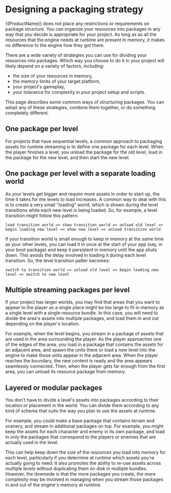 # Designing a packaging strategy

{{ProductName}} does not place any restrictions or requirements on package structure. You can organize your resources into packages in any way that you decide is appropriate for your project. As long as as all the resources that the engine needs at runtime are present in memory, it makes no difference to the engine how they got there.

There are a wide variety of strategies you can use for dividing your resources into packages. Which way you choose to do it in your project will likely depend on a variety of factors, including:

-	the size of your resources in memory,
-	the memory limits of your target platform,
-	your project's gameplay,
-	your tolerance for complexity in your project setup and scripts.

This page describes some common ways of structuring packages. You can adopt any of these strategies, combine them together, or do something completely different.

## One package per level

For projects that have sequential levels, a common approach to packaging assets for runtime streaming is to define one package for each level. When the player finishes a level, you unload the package for the old level, load in the package for the new level, and then start the new level.

## One package per level with a separate loading world

As your levels get bigger and require more assets in order to start up, the time it takes for the levels to load increases. A common way to deal with this is to create a very small "loading" world, which is shown during the level transitions while each new level is being loaded. So, for example, a level transition might follow this pattern:

`load transition world => show transition world => unload old level => begin loading new level => show new level => unload transition world`

If your transition world is small enough to keep in memory at the same time as your other levels, you can load it in once at the start of your app (say, in your boot package) and keep it persistent in memory until the app shuts down. This avoids the delay involved in loading it during each level transition. So, the level transition patter becomes:

`switch to transition world => unload old level => begin loading new level => switch to new level`

## Multiple streaming packages per level

If your project has larger worlds, you may find that areas that you want to appear to the player as a single place might be too large to fit in memory as a single level with a single resource bundle. In this case, you will need to divide the area's assets into multiple packages, and load them in and out depending on the player's location.

For example, when the level begins, you stream in a package of assets that are used in the area surrounding the player. As the player approaches one of the edges of the area, you load in a package that contains the assets for an adjacent area, and spawn the units there or load a new level into the engine to make those units appear in the adjacent area. When the player reaches the boundary, the new content is ready and the area appears seamlessly connected. Then, when the player gets far enough from the first area, you can unload its resource package from memory.

## Layered or modular packages

You don't have to divide a level's assets into packages according to their location or placement in the world. You can divide them according to any kind of scheme that suits the way you plan to use the assets at runtime.

For example, you could make a base package that contains terrain and scenery, and stream in additional packages on top. For example, you might keep the assets for each character and enemy in its own package, and load in only the packages that correspond to the players or enemies that are actually used in the level.

This can help keep down the size of the resources you load into memory for each level, particularly if you determine at runtime which assets you're actually going to need. It also promotes the ability to re-use assets across multiple levels without duplicating them on disk in multiple bundles. However, the downside is that the more packages you create, the more complexity may be involved in managing when you stream those packages in and out of the engine's memory at runtime.
